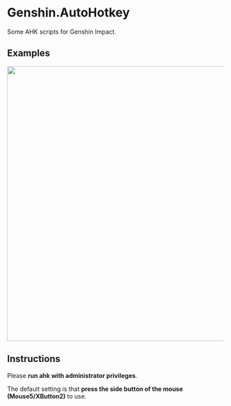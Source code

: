 # Genshin.AutoHotkey
Some AHK scripts for Genshin Impact.

## Examples
<img src="./Assets/Kokomi_Attack.gif" width=640 high=360>

## Instructions
Please **run ahk with administrator privileges**.

The default setting is that **press the side button of the mouse (Mouse5/XButton2)** to use.
